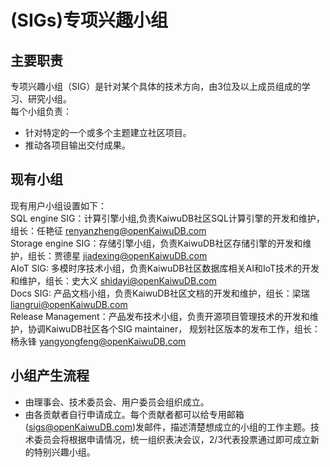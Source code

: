 # (SIGs)专项兴趣小组

## **主要职责**

专项兴趣小组（SIG）是针对某个具体的技术方向，由3位及以上成员组成的学习、研究小组。
<br>每个小组负责：
- 针对特定的一个或多个主题建立社区项目。
- 推动各项目输出交付成果。

## **现有小组**

现有用户小组设置如下：
<br>SQL engine SIG：计算引擎小组,负责KaiwuDB社区SQL计算引擎的开发和维护，组长：任艳征 renyanzheng@openKaiwuDB.com
<br>Storage engine SIG：存储引擎小组，负责KaiwuDB社区存储引擎的开发和维护，组长：贾德星 jiadexing@openKaiwuDB.com
<br>AIoT SIG: 多模时序技术小组，负责KaiwuDB社区数据库相关AI和IoT技术的开发和维护，组长：史大义 shidayi@openKaiwuDB.com
<br>Docs SIG: 产品文档小组，负责KaiwuDB社区文档的开发和维护，组长：梁瑞 liangrui@openKaiwuDB.com
<br>Release Management：产品发布技术小组，负责开源项目管理技术的开发和维护，协调KaiwuDB社区各个SIG maintainer， 规划社区版本的发布工作，组长：杨永锋 yangyongfeng@openKaiwuDB.com

## **小组产生流程**

- 由理事会、技术委员会、用户委员会组织成立。
- 由各贡献者自行申请成立。每个贡献者都可以给专用邮箱(sigs@openKaiwuDB.com)发邮件，描述清楚想成立的小组的工作主题。技术委员会将根据申请情况，统一组织表决会议，2/3代表投票通过即可成立新的特别兴趣小组。